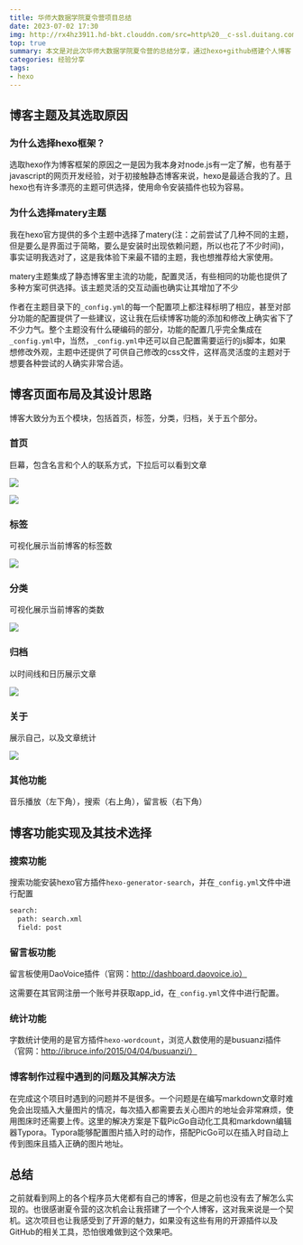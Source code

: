 ```yaml
---
title: 华师大数据学院夏令营项目总结
date: 2023-07-02 17:30
img: http://rx4hz3911.hd-bkt.clouddn.com/src=http%20__c-ssl.duitang.com_uploads_item_201804_28_20180428115829_mpivy.thumb.1000_0.jpg&refer=http%20__c-ssl.duitang.webp
top: true
summary: 本文是对此次华师大数据学院夏令营的总结分享，通过hexo+github搭建个人博客
categories: 经验分享
tags:
- hexo
---
```


## 博客主题及其选取原因

### 为什么选择hexo框架？

选取hexo作为博客框架的原因之一是因为我本身对node.js有一定了解，也有基于javascript的网页开发经验，对于初接触静态博客来说，hexo是最适合我的了。且hexo也有许多漂亮的主题可供选择，使用命令安装插件也较为容易。

### 为什么选择matery主题

我在hexo官方提供的多个主题中选择了matery(注：之前尝试了几种不同的主题，但是要么是界面过于简略，要么是安装时出现依赖问题，所以也花了不少时间)，事实证明我选对了，这是我体验下来最不错的主题，我也想推荐给大家使用。

matery主题集成了静态博客里主流的功能，配置灵活，有些相同的功能也提供了多种方案可供选择。该主题灵活的交互动画也确实让其增加了不少

作者在主题目录下的`_config.yml`的每一个配置项上都注释标明了相应，甚至对部分功能的配置提供了一些建议，这让我在后续博客功能的添加和修改上确实省下了不少力气。整个主题没有什么硬编码的部分，功能的配置几乎完全集成在`_config.yml`中，当然，`_config.yml`中还可以自己配置需要运行的js脚本，如果想修改外观，主题中还提供了可供自己修改的css文件，这样高灵活度的主题对于想要各种尝试的人确实非常合适。

## 博客页面布局及其设计思路

博客大致分为五个模块，包括首页，标签，分类，归档，关于五个部分。

### 首页

巨幕，包含名言和个人的联系方式，下拉后可以看到文章

![](http://rx4hz3911.hd-bkt.clouddn.com/image-20230702202757433.png)

![](http://rx4hz3911.hd-bkt.clouddn.com/image-20230702204734571.png)

### 标签

可视化展示当前博客的标签数

![](http://rx4hz3911.hd-bkt.clouddn.com/image-20230702205624164.png)

### 分类

可视化展示当前博客的类数

![](http://rx4hz3911.hd-bkt.clouddn.com/image-20230702205723269.png)

### 归档

以时间线和日历展示文章

![](http://rx4hz3911.hd-bkt.clouddn.com/image-20230702205813779.png)

### 关于

展示自己，以及文章统计

![](http://rx4hz3911.hd-bkt.clouddn.com/image-20230702210058003.png)

### 其他功能

音乐播放（左下角），搜索（右上角），留言板（右下角）

## 博客功能实现及其技术选择

### 搜索功能

搜索功能安装hexo官方插件`hexo-generator-search`，并在`_config.yml`文件中进行配置

```bash
search:
  path: search.xml
  field: post
```

### 留言板功能

留言板使用DaoVoice插件（官网：http://dashboard.daovoice.io）

这需要在其官网注册一个账号并获取app_id，在`_config.yml`文件中进行配置。

### 统计功能

字数统计使用的是官方插件`hexo-wordcount`，浏览人数使用的是busuanzi插件（官网：http://ibruce.info/2015/04/04/busuanzi/）

### 博客制作过程中遇到的问题及其解决方法

在完成这个项目时遇到的问题并不是很多。一个问题是在编写markdown文章时难免会出现插入大量图片的情况，每次插入都需要去关心图片的地址会非常麻烦，使用图床时还需要上传。这里的解决方案是下载PicGo自动化工具和markdown编辑器Typora。Typora能够配置图片插入时的动作，搭配PicGo可以在插入时自动上传到图床且插入正确的图片地址。

## 总结

之前就看到网上的各个程序员大佬都有自己的博客，但是之前也没有去了解怎么实现的。也很感谢夏令营的这次机会让我搭建了一个个人博客，这对我来说是一个契机。这次项目也让我感受到了开源的魅力，如果没有这些有用的开源插件以及GitHub的相关工具，恐怕很难做到这个效果吧。
